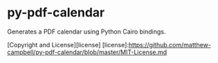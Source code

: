 # py-pdf-calendar

Generates a PDF calendar using Python Cairo bindings.

[Copyright and License][license]
[license]:https://github.com/matthew-campbell/py-pdf-calendar/blob/master/MIT-License.md
